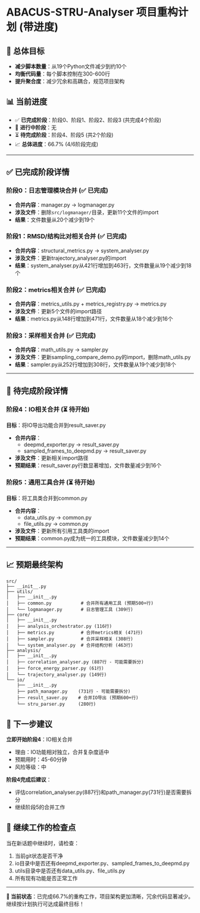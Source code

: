 # ABACUS-STRU-Analyser 项目重构计划 (带进度)

## 🎯 总体目标
- **减少脚本数量**：从19个Python文件减少到约10个
- **均衡代码量**：每个脚本控制在300-600行
- **提升聚合度**：减少冗余和高耦合，规范项目架构

## 📊 当前进度
- ✅ **已完成阶段**：阶段0、阶段1、阶段2、阶段3 (共完成4个阶段)
- 🔄 **进行中阶段**：无
- ⏳ **待完成阶段**：阶段4、阶段5 (共2个阶段)
- 📈 **总体进度**：66.7% (4/6阶段完成)

---

## ✅ 已完成阶段详情

### 阶段0：日志管理模块合并 (✅ 已完成)
- **合并内容**：manager.py → logmanager.py
- **涉及文件**：删除`src/logmanager/`目录，更新11个文件的import
- **结果**：文件数量从20个减少到19个

### 阶段1：RMSD/结构比对相关合并 (✅ 已完成)
- **合并内容**：structural_metrics.py → system_analyser.py
- **涉及文件**：更新trajectory_analyser.py的import
- **结果**：system_analyser.py从421行增加到463行，文件数量从19个减少到18个

### 阶段2：metrics相关合并 (✅ 已完成)
- **合并内容**：metrics_utils.py + metrics_registry.py → metrics.py
- **涉及文件**：更新5个文件的import路径
- **结果**：metrics.py从148行增加到471行，文件数量从18个减少到16个

### 阶段3：采样相关合并 (✅ 已完成)
- **合并内容**：math_utils.py → sampler.py
- **涉及文件**：更新sampling_compare_demo.py的import，删除math_utils.py
- **结果**：sampler.py从252行增加到308行，文件数量从19个减少到18个

---

## 🔄 待完成阶段详情

### 阶段4：IO相关合并 (⏳ 待开始)
**目标**：将IO导出功能合并到result_saver.py
- **合并内容**：
  - deepmd_exporter.py → result_saver.py
  - sampled_frames_to_deepmd.py → result_saver.py
- **涉及文件**：更新相关import路径
- **预期结果**：result_saver.py行数显著增加，文件数量减少到16个

### 阶段5：通用工具合并 (⏳ 待开始)
**目标**：将工具类合并到common.py
- **合并内容**：
  - data_utils.py → common.py
  - file_utils.py → common.py
- **涉及文件**：更新所有引用工具类的import
- **预期结果**：common.py成为统一的工具模块，文件数量减少到14个

---

## 📈 预期最终架构

```
src/
├── __init__.py
├── utils/
│   ├── __init__.py
│   ├── common.py           # 合并所有通用工具 (预期500+行)
│   └── logmanager.py       # 日志管理工具 (309行)
├── core/
│   ├── __init__.py
│   ├── analysis_orchestrator.py (116行)
│   ├── metrics.py          # 合并metrics相关 (471行)
│   ├── sampler.py          # 合并采样相关 (308行)
│   └── system_analyser.py  # 合并结构分析 (463行)
├── analysis/
│   ├── __init__.py
│   ├── correlation_analyser.py (887行 - 可能需要拆分)
│   ├── force_energy_parser.py (61行)
│   └── trajectory_analyser.py (149行)
└── io/
    ├── __init__.py
    ├── path_manager.py    (731行 - 可能需要拆分)
    ├── result_saver.py    # 合并IO导出 (预期600+行)
    └── stru_parser.py     (280行)
```

## 🎯 下一步建议

**立即开始阶段4**：IO相关合并
- 理由：IO功能相对独立，合并复杂度适中
- 预期用时：45-60分钟
- 风险等级：中

**阶段4完成后建议**：
- 评估correlation_analyser.py(887行)和path_manager.py(731行)是否需要拆分
- 继续阶段5的合并工作

## 📝 继续工作的检查点

当在新话题中继续时，请检查：
1. 当前git状态是否干净
2. io目录中是否还有deepmd_exporter.py、sampled_frames_to_deepmd.py
3. utils目录中是否还有data_utils.py、file_utils.py
4. 所有现有功能是否正常工作

---

**🎉 当前状态**：已完成66.7%的重构工作，项目架构更加清晰，冗余代码显著减少。继续按计划执行可达成最终目标！
